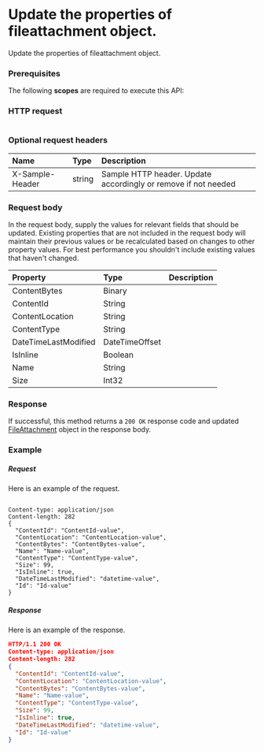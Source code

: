 # Update the properties of fileattachment object.

Update the properties of fileattachment object.
### Prerequisites
The following **scopes** are required to execute this API: 
### HTTP request
<!-- { "blockType": "ignored" } -->
```http

```
### Optional request headers
| Name       | Type | Description|
|:-----------|:------|:----------|
| X-Sample-Header  | string  | Sample HTTP header. Update accordingly or remove if not needed|

### Request body
In the request body, supply the values for relevant fields that should be updated. Existing properties that are not included in the request body will maintain their previous values or be recalculated based on changes to other property values. For best performance you shouldn't include existing values that haven't changed.

| Property	   | Type	|Description|
|:---------------|:--------|:----------|
|ContentBytes|Binary||
|ContentId|String||
|ContentLocation|String||
|ContentType|String||
|DateTimeLastModified|DateTimeOffset||
|IsInline|Boolean||
|Name|String||
|Size|Int32||

### Response
If successful, this method returns a `200 OK` response code and updated [FileAttachment](../resources/fileattachment.md) object in the response body.
### Example
##### Request
Here is an example of the request.
<!-- {
  "blockType": "request",
  "name": "update_fileattachment"
}-->
```http

Content-type: application/json
Content-length: 282
{
  "ContentId": "ContentId-value",
  "ContentLocation": "ContentLocation-value",
  "ContentBytes": "ContentBytes-value",
  "Name": "Name-value",
  "ContentType": "ContentType-value",
  "Size": 99,
  "IsInline": true,
  "DateTimeLastModified": "datetime-value",
  "Id": "Id-value"
}
```
##### Response
<!-- {
  "blockType": "response",
  "truncated": false,
  "@odata.type": "fileattachment"
} -->
Here is an example of the response.
```json
HTTP/1.1 200 OK
Content-type: application/json
Content-length: 282
{
  "ContentId": "ContentId-value",
  "ContentLocation": "ContentLocation-value",
  "ContentBytes": "ContentBytes-value",
  "Name": "Name-value",
  "ContentType": "ContentType-value",
  "Size": 99,
  "IsInline": true,
  "DateTimeLastModified": "datetime-value",
  "Id": "Id-value"
}
```

<!-- uuid: 70c7c796-6c30-4338-9547-5d30ece96ed7
2015-10-16 16:12:41 UTC -->
<!-- {
  "type": "#page.annotation",
  "description": "Update the properties of fileattachment object.",
  "keywords": "",
  "section": "documentation",
  "tocPath": ""
}-->